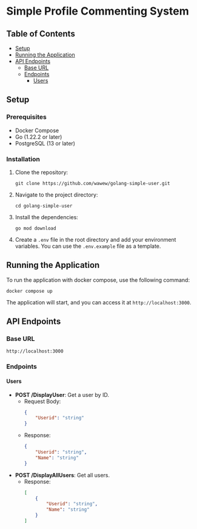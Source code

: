 # Simple Profile Commenting System

## Table of Contents
- [Setup](#setup)
- [Running the Application](#running-the-application)
- [API Endpoints](#api-endpoints)
  - [Base URL](#base-url)
  - [Endpoints](#endpoints)
    - [Users](#users)

## Setup

### Prerequisites
- Docker Compose
- Go (1.22.2 or later)
- PostgreSQL (13 or later)

### Installation
1. Clone the repository:
   ```
   git clone https://github.com/wawew/golang-simple-user.git
   ```
2. Navigate to the project directory:
   ```
   cd golang-simple-user
   ```
3. Install the dependencies:
   ```
   go mod download
   ```
4. Create a `.env` file in the root directory and add your environment variables. You can use the `.env.example` file as a template.

## Running the Application
To run the application with docker compose, use the following command:
```
docker compose up
```
The application will start, and you can access it at `http://localhost:3000`.

## API Endpoints

### Base URL
`http://localhost:3000`

### Endpoints

#### Users
- **POST /DisplayUser**: Get a user by ID.
  - Request Body:
    ```json
    {
        "Userid": "string"
    }
    ```
  - Response:
    ```json
    {
        "Userid": "string",
        "Name": "string"
    }
    ```
- **POST /DisplayAllUsers**: Get all users.
  - Response:
    ```json
    [
        {
            "Userid": "string",
            "Name": "string"
        }
    ]
    ```
